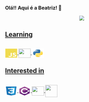 ### Olá!! Aqui é a Beatriz!  👋
<div align="center">
<a href="https://github.com/beatrizkloss">
<img height="180em" src="https://github-readme-stats.vercel.app/api?username=beatrizkloss&show_icons=true&theme=dark&include_all_commits=true&count_private=true"/>
</div>
    


 ## <h2 align="left"> Learning
<div style="display: inline_block"><br>
<img align="center" height="30" width="40" src="https://raw.githubusercontent.com/devicons/devicon/master/icons/javascript/javascript-plain.svg">
<img align="center" height="30" width="40" src="https://cdn.jsdelivr.net/gh/devicons/devicon/icons/html5/html5-original.svg" />
<img align="center" height="30" width="40" src="https://raw.githubusercontent.com/devicons/devicon/master/icons/python/python-original.svg">
</div>
  
 ## <h2 align="left"> Interested in
<div style="display: inline_block"><br>
<img align="center" height="30" width="40" src="https://raw.githubusercontent.com/devicons/devicon/master/icons/css3/css3-original.svg">
<img align="center" height="30" width="40" src="https://raw.githubusercontent.com/devicons/devicon/master/icons/csharp/csharp-original.svg">
<img align="center" height="30" width="40" src="https://cdn.jsdelivr.net/gh/devicons/devicon/icons/cplusplus/cplusplus-original.svg" />
<img align="center" height="40" width="40" src="https://cdn.jsdelivr.net/gh/devicons/devicon/icons/phpstorm/phpstorm-original.svg" />
</div>
   



 
 
